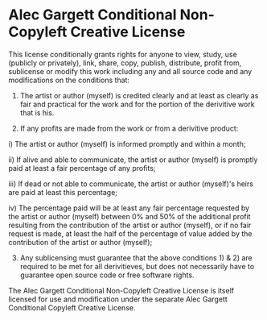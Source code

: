 # Alec Gargett Conditional Non-Copyleft Creative License
 
This license conditionally grants rights for anyone to view, study, use (publicly or privately), link, share, copy, publish, distribute, profit from, sublicense or modify this work including any and all source code and any modifications on the conditions that:

1) The artist or author (myself) is credited clearly and at least as clearly as fair and practical for the work and for the portion of the derivitive work that is his.

2) If any profits are made from the work or from a derivitive product:

i) The artist or author (myself) is informed promptly and within a month;

ii) If alive and able to communicate, the artist or author (myself) is promptly paid at least a fair percentage of any profits;

iii) If dead or not able to communicate, the artist or author (myself)'s heirs are paid at least this percentage;

iv) The percentage paid will be at least any fair percentage requested by the artist or author (myself) between 0% and 50% of the additional profit resulting from the contribution of the artist or author (myself), or if no fair request is made, at least the half of the percentage of value added by the contribution of the artist or author (myself);

3) Any sublicensing must guarantee that the above conditions 1) & 2) are required to be met for all derivitieves, but does not necessarily have to guarantee open source code or free software rights.

The Alec Gargett Conditional Non-Copyleft Creative License is itself licensed for use and modification under the separate Alec Gargett Conditional Copyleft Creative License.

